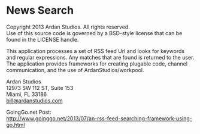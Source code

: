 # News Search

Copyright 2013 Ardan Studios. All rights reserved.  
Use of this source code is governed by a BSD-style license that can be found in the LICENSE handle.

This application processes a set of RSS feed Url and looks for keywords and regular expressions. Any matches that are found is returned to the user. The application provides frameworks for creating plugable code, channel communication, and the use of ArdanStudios/workpool.

Ardan Studios  
12973 SW 112 ST, Suite 153  
Miami, FL 33186  
bill@ardanstudios.com

GoingGo.net Post:  
http://www.goinggo.net/2013/07/an-rss-feed-searching-framework-using-go.html